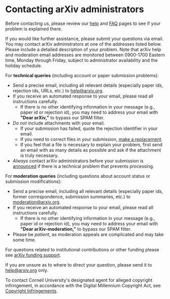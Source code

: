 Contacting arXiv administrators
===============================

Before contacting us, please review our [help](/help) and [FAQ](/help/faq) pages to see if your problem is explained there.

If you would like further assistance, please submit your questions via email. You may contact arXiv administrators at one of the addresses listed below. Please include a detailed description of your problem. Note that arXiv help and moderation 
email addresses are monitored between 0900-1700 Eastern time, Monday through Friday, subject to
administrator availability and the holiday schedule.

For **technical queries** (including account or paper submission problems):

-   Send a precise email, including all relevant details (especially paper ids, rejection ids, URLs, etc.) to <help@arxiv.org>.
-   If you receive an automated response to your email, please read all
    instructions carefully.
    -   If there is no other identifying information in your message
        (e.g., paper id or rejection id), you may need to address your
        email with **"Dear arXiv,"** to bypass our SPAM filter.
-   *Do not* include attachments with your email.
    -   If your submission has failed, quote the rejection identifier in
        your email.
    -   If you need to correct files in your submission, [make a
        replacement](replace.md).
    -   If you feel that a file is necessary to explain your problem,
        first send an email with as many details as possible and ask if
        the attachment is truly necessary.
-   *Always* contact arXiv administrators before your submission is
    [announced](versions.md) if there is a technical problem that
    prevents processing.

For **moderation queries** (including questions about account status or
submission modifications):

-   Send a precise email, including all relevant details (especially
    paper ids, former correspondence, submission summaries, etc.) to
    <moderation@arxiv.org>.
-   If you receive an automated response to your email, please read all
    instructions carefully.
    -   If there is no other identifying information in your message
        (e.g., paper id or rejection id), you may need to address your
        email with **"Dear arXiv-moderation,"** to bypass our SPAM
        filter.
-   Please be *patient*, as moderation appeals are complicated and may
    take some time.

For questions related to institutional contributions or other funding
please see [arXiv funding support](support.md).

If you are unsure as to where to direct your question, please send it to
<help@arxiv.org> only.

To contact Cornell University's designated agent for alleged copyright
infringement, in accordance with the Digital Millennium Copyright Act,
see [Copyright
Infringements](http://www.cornell.edu/copyright-infringement.cfm).
